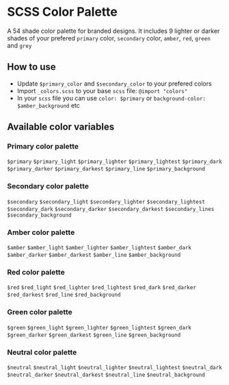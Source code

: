 # SCSS Color Palette
A 54 shade color palette for branded designs. It includes 9 lighter or darker shades of your prefered `primary` color, `secondary` color, `amber`, `red`, `green` and `grey`

## How to use

* Update `$primary_color` and `$secondary_color` to your prefered colors
* Import `_colors.scss` to your base `scss` file: `@import "colors"`
* In your `scss` file you can use `color: $primary` or `background-color: $amber_background` etc

## Available color variables

### Primary color palette
`$primary`
`$primary_light`
`$primary_lighter`
`$primary_lightest`
`$primary_dark`
`$primary_darker`
`$primary_darkest`
`$primary_line`
`$primary_background`

### Secondary color palette
`$secondary`
`$secondary_light`
`$secondary_lighter`
`$secondary_lightest`
`$secondary_dark`
`$secondary_darker`
`$secondary_darkest`
`$secondary_lines`
`$secondary_background`

### Amber color palette
`$amber`
`$amber_light`
`$amber_lighter`
`$amber_lightest`
`$amber_dark`
`$amber_darker`
`$amber_darkest`
`$amber_line`
`$amber_background`

### Red color palette
`$red`
`$red_light`
`$red_lighter`
`$red_lightest`
`$red_dark`
`$red_darker`
`$red_darkest`
`$red_line`
`$red_background`

### Green color palette
`$green`
`$green_light`
`$green_lighter`
`$green_lightest`
`$green_dark`
`$green_darker`
`$green_darkest`
`$green_line`
`$green_background`

### Neutral color palette
`$neutral`
`$neutral_light`
`$neutral_lighter`
`$neutral_lightest`
`$neutral_dark`
`$neutral_darker`
`$neutral_darkest`
`$neutral_line`
`$neutral_background`
